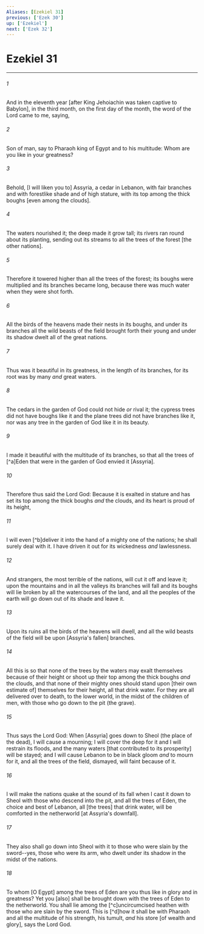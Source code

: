 ```yaml
---
Aliases: [Ezekiel 31]
previous: ['Ezek 30']
up: ['Ezekiel']
next: ['Ezek 32']
---
```

# Ezekiel 31

***














###### 1 






And in the eleventh year [after King Jehoiachin was taken captive to Babylon], in the third month, on the first day of the month, the word of the Lord came to me, saying, 













###### 2 






Son of man, say to Pharaoh king of Egypt and to his multitude: Whom are you like in your greatness? 













###### 3 






Behold, [I will liken you to] Assyria, a cedar in Lebanon, with fair branches and with forestlike shade and of high stature, with its top among the thick boughs [even among the clouds]. 













###### 4 






The waters nourished it; the deep made it grow tall; its rivers ran round about its planting, sending out its streams to all the trees of the forest [the other nations]. 













###### 5 






Therefore it towered higher than all the trees of the forest; its boughs were multiplied and its branches became long, because there was much water when they were shot forth. 













###### 6 






All the birds of the heavens made their nests in its boughs, and under its branches all the wild beasts of the field brought forth their young and under its shadow dwelt all of the great nations. 













###### 7 






Thus was it beautiful in its greatness, in the length of its branches, for its root was by many _and_ great waters. 













###### 8 






The cedars in the garden of God could not hide _or_ rival it; the cypress trees did not have boughs like it and the plane trees did not have branches like it, nor was any tree in the garden of God like it in its beauty. 













###### 9 






I made it beautiful with the multitude of its branches, so that all the trees of [^a]Eden that were in the garden of God envied it [Assyria]. 













###### 10 






Therefore thus said the Lord God: Because it is exalted in stature and has set its top among the thick boughs _and_ the clouds, and its heart is proud of its height, 













###### 11 






I will even [^b]deliver it into the hand of a mighty one of the nations; he shall surely deal with it. I have driven it out for its wickedness _and_ lawlessness. 













###### 12 






And strangers, the most terrible of the nations, will cut it off and leave it; upon the mountains and in all the valleys its branches will fall and its boughs will lie broken by all the watercourses of the land, and all the peoples of the earth will go down out of its shade and leave it. 













###### 13 






Upon its ruins all the birds of the heavens will dwell, and all the wild beasts of the field will be upon [Assyria's fallen] branches. 













###### 14 






All this is so that none of the trees by the waters may exalt themselves because of their height or shoot up their top among the thick boughs _and_ the clouds, and that none of their mighty ones should stand upon [their own estimate of] themselves for their height, all that drink water. For they are all delivered over to death, to the lower world, in the midst of the children of men, with those who go down to the pit (the grave). 













###### 15 






Thus says the Lord God: When [Assyria] goes down to Sheol (the place of the dead), I will cause a mourning; I will cover the deep for it and I will restrain its floods, and the many waters [that contributed to its prosperity] will be stayed; and I will cause Lebanon to be in black gloom _and_ to mourn for it, and all the trees of the field, dismayed, will faint because of it. 













###### 16 






I will make the nations quake at the sound of its fall when I cast it down to Sheol with those who descend into the pit, and all the trees of Eden, the choice and best of Lebanon, all [the trees] that drink water, will be comforted in the netherworld [at Assyria's downfall]. 













###### 17 






They also shall go down into Sheol with it to those who were slain by the sword--yes, those who were its arm, who dwelt under its shadow in the midst of the nations. 













###### 18 






To whom [O Egypt] among the trees of Eden are you thus like in glory and in greatness? Yet you [also] shall be brought down with the trees of Eden to the netherworld. You shall lie among the [^c]uncircumcised heathen with those who are slain by the sword. This is [^d]how it shall be with Pharaoh and all the multitude of his strength, his tumult, _and_ his store [of wealth and glory], says the Lord God.
